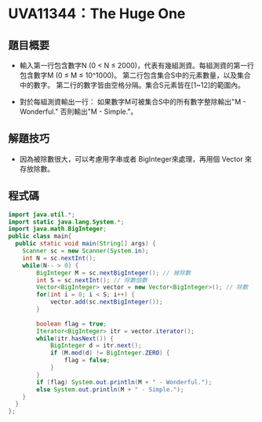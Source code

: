 # UVA11344：The Huge One

## 題目概要

- 輸入第一行包含數字N (0 < N ≤ 2000)，代表有幾組測資。每組測資的第一行包含數字M (0 ≤ M ≤ 10^1000)。  第二行包含集合S中的元素數量，以及集合中的數字。 第二行的數字皆由空格分隔。集合S元素皆在[1~12]的範圍內。

- 對於每組測資輸出一行：  如果數字M可被集合S中的所有數字整除輸出"M - Wonderful."  否則輸出"M - Simple."。

## 解題技巧

- 因為被除數很大，可以考慮用字串或者 BigInteger來處理，再用個 Vector 來存放除數。

## 程式碼

```java
import java.util.*;
import static java.lang.System.*;
import java.math.BigInteger;
public class main{
  public static void main(String[] args) {
    Scanner sc = new Scanner(System.in);
    int N = sc.nextInt();
    while(N-- > 0) {
    	BigInteger M = sc.nextBigInteger(); // 被除數
    	int S = sc.nextInt(); // 除數個數
    	Vector<BigInteger> vector = new Vector<BigInteger>(); // 除數
    	for(int i = 0; i < S; i++) {
    		vector.add(sc.nextBigInteger());
    	}
    	
    	boolean flag = true;
    	Iterator<BigInteger> itr = vector.iterator();
    	while(itr.hasNext()) {
    		BigInteger d = itr.next();
    		if (M.mod(d) != BigInteger.ZERO) {
    			flag = false;
    		}
    	}
    	if (flag) System.out.println(M + " - Wonderful.");
    	else System.out.println(M + " - Simple.");
    }
  }
};
```


